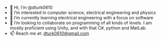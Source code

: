 - 👋 Hi, I’m @dturk0610
- 👀 I’m interested in computer science, electrical engineering and physics
- 🌱 I’m currently learning electrical engineering with a focus on software
- 💞️ I’m looking to collaborate on programming of all kinds of levels. I am mostly proficient using Unity, and with that C#, python and MatLab.
- 📫 Reach me at: dturk0610@gmail.com

<!---
dturk0610/dturk0610 is a ✨ special ✨ repository because its `README.md` (this file) appears on your GitHub profile.
You can click the Preview link to take a look at your changes.
--->
